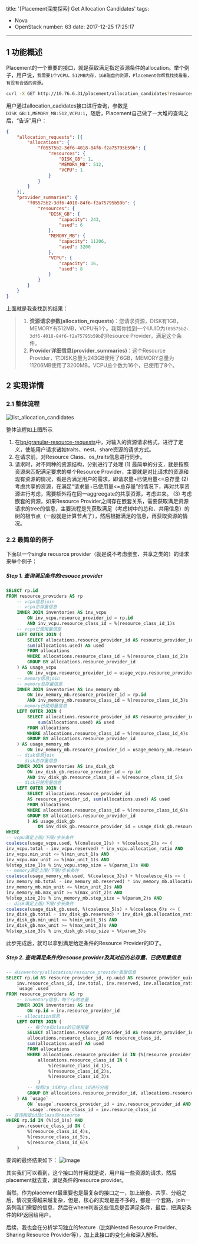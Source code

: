 title: '[Placement深度探索] Get Allocation Candidates'
tags:
  - Nova
  - OpenStack
number: 63
date: 2017-12-25 17:25:17
---

## 1 功能概述
Placement的一个重要的接口，就是获取满足指定资源条件的allocation。举个例子，用户说，`我需要1个VCPU，512MB内存，1GB磁盘的资源，Placement你帮我找找看看，有没有合适的资源`。

<!--more-->

```bash
curl -X GET http://10.76.6.31/placement/allocation_candidates?resources=DISK_GB:1,MEMORY_MB:512,VCPU:1 -H "X-Auth-Token: $TOKEN" -H "OpenStack-API-Version: placement 1.15"
```
用户通过allocation_cadidates接口进行查询，参数是`DISK_GB:1,MEMORY_MB:512,VCPU:1`，随后，Placement自己做了一大堆的查询之后，“告诉”用户：
```json
{
    "allocation_requests": [{
        "allocations": {
            "f05575b2-3df6-4018-84f6-f2a75795b59b": {
                "resources": {
                    "DISK_GB": 1,
                    "MEMORY_MB": 512,
                    "VCPU": 1
                }
            }
        }
    }],
    "provider_summaries": {
        "f05575b2-3df6-4018-84f6-f2a75795b59b": {
            "resources": {
                "DISK_GB": {
                    "capacity": 243,
                    "used": 6
                },
                "MEMORY_MB": {
                    "capacity": 11206,
                    "used": 3200
                },
                "VCPU": {
                    "capacity": 16,
                    "used": 8
                }
            }
        }
    }
}
```
上面就是我查找到的结果：
> 1. **资源请求参数(allocation_requests)**：您请求资源，DISK有1GB，MEMORY有512MB，VCPU有1个。我帮你找到一个UUID为`f05575b2-3df6-4018-84f6-f2a75795b59b`的Resource Provider，满足这个条件。
> 2. **Provider详细信息(provider_summaries)**：这个Resource Provider，它DISK总量为243GB使用了6GB，MEMORY总量为11206MB使用了3200MB，VCPU总个数为16个，已使用了8个。


## 2 实现详情
### 2.1 整体流程
![list_allocation_candidates](https://user-images.githubusercontent.com/1736354/35491560-223fbf9a-04e2-11e8-98d9-13f5d5ba2658.jpg)

整体流程如上图所示
1. 在[bp/granular-resource-requests](https://specs.openstack.org/openstack/nova-specs/specs/queens/approved/granular-resource-requests.html)中，对输入的资源请求格式，进行了定义，使能用户请求诸如traits、nest、share资源的请求方式。
2. 在请求前，对Resource Class、os_traits信息进行同步。
3. 请求时，对不同种的资源结构，分别进行了处理
(1) 最简单的分支，就是按照资源来匹配满足要求的单个Resource Provider，主要就是对比请求的资源和现有资源的情况，看是否满足用户的需求，即请求量+已使用量<=总存量
(2) 考虑共享的资源，在满足“请求量+已使用量<=总存量”的情况下，再对共享资源进行考虑，需要额外将在同一aggreegate的共享资源，考虑进来。
(3) 考虑嵌套的资源，如果Resource Provider之间存在嵌套关系，需要获取满足资源请求的tree的信息，主要流程是先获取满足（考虑树中的总和、共用信息）的树的根节点（一般就是计算节点了），然后根据满足的信息，再获取资源的情况。

### 2.2 最简单的例子
下面以一个single reousrce provider（就是说不考虑嵌套、共享之类的）的请求来举个例子：
##### Step 1. 查询满足条件的resouce provider
```SQL
SELECT rp.id
FROM resource_providers AS rp
    -- vcpu信息join
    -- vcpu总存量信息
    INNER JOIN inventories AS inv_vcpu
        ON inv_vcpu.resource_provider_id = rp.id 
        AND inv_vcpu.resource_class_id = %(resource_class_id_1)s
    -- vcpu已使用量信息
    LEFT OUTER JOIN (
        SELECT allocations.resource_provider_id AS resource_provider_id,
        sum(allocations.used) AS used
        FROM allocations
        WHERE allocations.resource_class_id = %(resource_class_id_2)s
        GROUP BY allocations.resource_provider_id
    ) AS usage_vcpu
        ON inv_vcpu.resource_provider_id = usage_vcpu.resource_provider_id
    -- memory信息join
    -- memory总存量信息
    INNER JOIN inventories AS inv_memory_mb
        ON inv_memory_mb.resource_provider_id = rp.id
        AND inv_memory_mb.resource_class_id = %(resource_class_id_3)s
    -- memory已使用量信息
    LEFT OUTER JOIN (
        SELECT allocations.resource_provider_id AS resource_provider_id,
            sum(allocations.used) AS used
        FROM allocations
        WHERE allocations.resource_class_id = %(resource_class_id_4)s
        GROUP BY allocations.resource_provider_id
    ) AS usage_memory_mb
        ON inv_memory_mb.resource_provider_id = usage_memory_mb.resource_provider_id
    -- disk信息join
    -- disk总存量信息
    INNER JOIN inventories AS inv_disk_gb
        ON inv_disk_gb.resource_provider_id = rp.id
        AND inv_disk_gb.resource_class_id = %(resource_class_id_5)s
    -- disk已使用量信息
    LEFT OUTER JOIN (
        SELECT allocations.resource_provider_id
        AS resource_provider_id, sum(allocations.used) AS used
        FROM allocations
        WHERE allocations.resource_class_id = %(resource_class_id_6)s
        GROUP BY allocations.resource_provider_id
        ) AS usage_disk_gb
            ON inv_disk_gb.resource_provider_id = usage_disk_gb.resource_provider_id
WHERE 
-- vcpu满足上限/下限/步长条件
coalesce(usage_vcpu.used, %(coalesce_1)s) + %(coalesce_2)s <= (
inv_vcpu.total - inv_vcpu.reserved) * inv_vcpu.allocation_ratio AND
inv_vcpu.min_unit <= %(min_unit_1)s AND
inv_vcpu.max_unit >= %(max_unit_1)s AND
%(step_size_1)s % inv_vcpu.step_size = %(param_1)s AND
-- memory满足上限/下限/步长条件
coalesce(usage_memory_mb.used, %(coalesce_3)s) + %(coalesce_4)s <= (
inv_memory_mb.total - inv_memory_mb.reserved) * inv_memory_mb.allocation_ratio AND
inv_memory_mb.min_unit <= %(min_unit_2)s AND
inv_memory_mb.max_unit >= %(max_unit_2)s AND
%(step_size_2)s % inv_memory_mb.step_size = %(param_2)s AND
-- disk满足上限/下限/步长条件
coalesce(usage_disk_gb.used, %(coalesce_5)s) + %(coalesce_6)s <= (
inv_disk_gb.total - inv_disk_gb.reserved) * inv_disk_gb.allocation_ratio AND
inv_disk_gb.min_unit <= %(min_unit_3)s AND
inv_disk_gb.max_unit >= %(max_unit_3)s AND
%(step_size_3)s % inv_disk_gb.step_size = %(param_3)s
```
此步完成后，就可以拿到满足给定条件的Resource Provider的ID了。

##### Step 2. 查询满足条件的resouce provider及其对应的总存量、已使用量信息
```SQL
-- 从inventory/allocation/resource_provider表取信息
SELECT rp.id AS resource_provider_id, rp.uuid AS resource_provider_uuid,
    inv.resource_class_id, inv.total, inv.reserved, inv.allocation_ratio,
    `usage`.used
FROM resource_providers AS rp
    -- inventory信息，每个rp的总量
    INNER JOIN inventories AS inv
        ON rp.id = inv.resource_provider_id
    -- allocation信息
    LEFT OUTER JOIN (
        -- 每个rp和class的已使用量
        SELECT allocations.resource_provider_id AS resource_provider_id,
        allocations.resource_class_id AS resource_class_id,
        sum(allocations.used) AS used
        FROM allocations
        WHERE allocations.resource_provider_id IN (%(resource_provider_id_1)s) AND
            allocations.resource_class_id IN (
                %(resource_class_id_1)s,
                %(resource_class_id_2)s,
                %(resource_class_id_3)s
            )
        -- 按照rp_id和rp_class_id进行分组
        GROUP BY allocations.resource_provider_id, allocations.resource_class_id
    ) AS `usage`
        ON `usage`.resource_provider_id = inv.resource_provider_id AND
        `usage`.resource_class_id = inv.resource_class_id
-- 查询指定id及class的resource
WHERE rp.id IN (%(id_1)s) AND
    inv.resource_class_id IN (
        %(resource_class_id_4)s,
        %(resource_class_id_5)s,
        %(resource_class_id_6)s
    )
```
查询的最终结果如下：
![image](https://user-images.githubusercontent.com/1736354/34344401-874dbff4-ea20-11e7-835b-c3bea5599896.png)

其实我们可以看到，这个接口的作用就是说，用户给一些资源的请求，然后placement就去查，满足条件的resource provider。

当然，作为placement最重要也是最复杂的接口之一，加上嵌套、共享、分组之后，情况变得越来越复杂，但是，核心的实现是差不多的，都是一个套路，join一系列我们需要的信息，然后在where判断这些信息是否满足条件，最后，把满足条件的RP返回给用户。

后续，我也会在分析学习独立的feature（比如Nested Resource Provider、Sharing Resource Provider等），加上此接口的变化点和深入解析。

